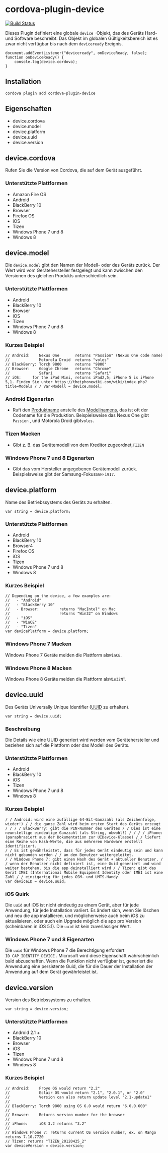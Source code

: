 <!--
# license: Licensed to the Apache Software Foundation (ASF) under one
#         or more contributor license agreements.  See the NOTICE file
#         distributed with this work for additional information
#         regarding copyright ownership.  The ASF licenses this file
#         to you under the Apache License, Version 2.0 (the
#         "License"); you may not use this file except in compliance
#         with the License.  You may obtain a copy of the License at
#
#           https://www.apache.org/licenses/LICENSE-2.0
#
#         Unless required by applicable law or agreed to in writing,
#         software distributed under the License is distributed on an
#         "AS IS" BASIS, WITHOUT WARRANTIES OR CONDITIONS OF ANY
#         KIND, either express or implied.  See the License for the
#         specific language governing permissions and limitations
#         under the License.
-->

# cordova-plugin-device

[![Build Status](https://travis-ci.org/apache/cordova-plugin-device.svg?branch=master)](https://travis-ci.org/apache/cordova-plugin-device)

Dieses Plugin definiert eine globale `device` -Objekt, das des Geräts Hard- und Software beschreibt. Das Objekt im globalen Gültigkeitsbereich ist es zwar nicht verfügbar bis nach dem `deviceready` Ereignis.

    document.addEventListener("deviceready", onDeviceReady, false);
    function onDeviceReady() {
        console.log(device.cordova);
    }
    

## Installation

    cordova plugin add cordova-plugin-device
    

## Eigenschaften

  * device.cordova
  * device.model
  * device.platform
  * device.uuid
  * device.version

## device.cordova

Rufen Sie die Version von Cordova, die auf dem Gerät ausgeführt.

### Unterstützte Plattformen

  * Amazon Fire OS
  * Android
  * BlackBerry 10
  * Browser
  * Firefox OS
  * iOS
  * Tizen
  * Windows Phone 7 und 8
  * Windows 8

## device.model

Die `device.model` gibt den Namen der Modell- oder des Geräts zurück. Der Wert wird vom Gerätehersteller festgelegt und kann zwischen den Versionen des gleichen Produkts unterschiedlich sein.

### Unterstützte Plattformen

  * Android
  * BlackBerry 10
  * Browser
  * iOS
  * Tizen
  * Windows Phone 7 und 8
  * Windows 8

### Kurzes Beispiel

    // Android:    Nexus One       returns "Passion" (Nexus One code name)
    //             Motorola Droid  returns "voles"
    // BlackBerry: Torch 9800      returns "9800"
    // Browser:    Google Chrome   returns "Chrome"
    //             Safari          returns "Safari"
    // iOS:     for the iPad Mini, returns iPad2,5; iPhone 5 is iPhone 5,1. Finden Sie unter https://theiphonewiki.com/wiki/index.php?title=Models / / Var-Modell = device.model;
    

### Android Eigenarten

  * Ruft den [Produktname](https://developer.android.com/reference/android/os/Build.html#PRODUCT) anstelle des [Modellnamens](https://developer.android.com/reference/android/os/Build.html#MODEL), das ist oft der Codename für die Produktion. Beispielsweise das Nexus One gibt `Passion` , und Motorola Droid gibt`voles`.

### Tizen Macken

  * Gibt z. B. das Gerätemodell von dem Kreditor zugeordnet,`TIZEN`

### Windows Phone 7 und 8 Eigenarten

  * Gibt das vom Hersteller angegebenen Gerätemodell zurück. Beispielsweise gibt der Samsung-Fokus`SGH-i917`.

## device.platform

Name des Betriebssystems des Geräts zu erhalten.

    var string = device.platform;
    

### Unterstützte Plattformen

  * Android
  * BlackBerry 10
  * Browser4
  * Firefox OS
  * iOS
  * Tizen
  * Windows Phone 7 und 8
  * Windows 8

### Kurzes Beispiel

    // Depending on the device, a few examples are:
    //   - "Android"
    //   - "BlackBerry 10"
    //   - Browser:         returns "MacIntel" on Mac
    //                      returns "Win32" on Windows
    //   - "iOS"
    //   - "WinCE"
    //   - "Tizen"
    var devicePlatform = device.platform;
    

### Windows Phone 7 Macken

Windows Phone 7 Geräte melden die Plattform als`WinCE`.

### Windows Phone 8 Macken

Windows Phone 8 Geräte melden die Plattform als`Win32NT`.

## device.uuid

Des Geräts Universally Unique Identifier ([UUID](https://en.wikipedia.org/wiki/Universally_Unique_Identifier) zu erhalten).

    var string = device.uuid;
    

### Beschreibung

Die Details wie eine UUID generiert wird werden vom Gerätehersteller und beziehen sich auf die Plattform oder das Modell des Geräts.

### Unterstützte Plattformen

  * Android
  * BlackBerry 10
  * iOS
  * Tizen
  * Windows Phone 7 und 8
  * Windows 8

### Kurzes Beispiel

    / / Android: wird eine zufällige 64-Bit-Ganzzahl (als Zeichenfolge, wieder!) / / die ganze Zahl wird beim ersten Start des Geräts erzeugt / / / / BlackBerry: gibt die PIN-Nummer des Gerätes / / Dies ist eine neunstellige eindeutige Ganzzahl (als String, obwohl!) / / / / iPhone: (paraphrasiert aus der Dokumentation zur UIDevice-Klasse) / / liefert eine Reihe von Hash-Werte, die aus mehreren Hardware erstellt identifiziert.
    / / Es ist gewährleistet, dass für jedes Gerät eindeutig sein und kann nicht gebunden werden / / an den Benutzer weitergeleitet.
    / / Windows Phone 7: gibt einen Hash des Gerät + aktueller Benutzer, / / wenn der Benutzer nicht definiert ist, eine Guid generiert und wird weiter bestehen, bis die app deinstalliert wird / / Tizen: gibt das Gerät IMEI (International Mobile Equipment Identity oder IMEI ist eine Zahl / / einzigartig für jedes GSM- und UMTS-Handy.
    var deviceID = device.uuid;
    

### iOS Quirk

Die `uuid` auf iOS ist nicht eindeutig zu einem Gerät, aber für jede Anwendung, für jede Installation variiert. Es ändert sich, wenn Sie löschen und neu die app installieren, und möglicherweise auch beim iOS zu aktualisieren, oder auch ein Upgrade möglich die app pro Version (scheinbaren in iOS 5.1). Die `uuid` ist kein zuverlässiger Wert.

### Windows Phone 7 und 8 Eigenarten

Die `uuid` für Windows Phone 7 die Berechtigung erfordert `ID_CAP_IDENTITY_DEVICE` . Microsoft wird diese Eigenschaft wahrscheinlich bald abzuschaffen. Wenn die Funktion nicht verfügbar ist, generiert die Anwendung eine persistente Guid, die für die Dauer der Installation der Anwendung auf dem Gerät gewährleistet ist.

## device.version

Version des Betriebssystems zu erhalten.

    var string = device.version;
    

### Unterstützte Plattformen

  * Android 2.1 +
  * BlackBerry 10
  * Browser
  * iOS
  * Tizen
  * Windows Phone 7 und 8
  * Windows 8

### Kurzes Beispiel

    // Android:    Froyo OS would return "2.2"
    //             Eclair OS would return "2.1", "2.0.1", or "2.0"
    //             Version can also return update level "2.1-update1"
    //
    // BlackBerry: Torch 9800 using OS 6.0 would return "6.0.0.600"
    //
    // Browser:    Returns version number for the browser
    //
    // iPhone:     iOS 3.2 returns "3.2"
    //
    // Windows Phone 7: returns current OS version number, ex. on Mango returns 7.10.7720
    // Tizen: returns "TIZEN_20120425_2"
    var deviceVersion = device.version;